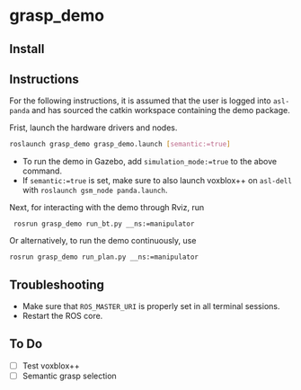 # grasp_demo

## Install

## Instructions

For the following instructions, it is assumed that the user is logged into `asl-panda` and has sourced the catkin workspace containing the demo package.

Frist, launch the hardware drivers and nodes.

```bash
roslaunch grasp_demo grasp_demo.launch [semantic:=true]
```

* To run the demo in Gazebo, add `simulation_mode:=true` to the above command.
* If `semantic:=true` is set, make sure to also launch voxblox++ on `asl-dell` with `roslaunch gsm_node panda.launch`.

Next, for interacting with the demo through Rviz, run 

```
 rosrun grasp_demo run_bt.py __ns:=manipulator
```

Or alternatively, to run the demo continuously, use

```
rosrun grasp_demo run_plan.py __ns:=manipulator
```

## Troubleshooting

- Make sure that `ROS_MASTER_URI` is properly set in all terminal sessions.
- Restart the ROS core.

## To Do

- [ ] Test voxblox++
- [ ] Semantic grasp selection
